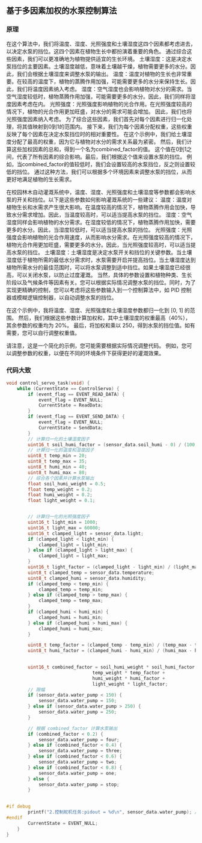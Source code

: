 ## 基于多因素加权的水泵控制算法
### 原理

在这个算法中，我们将温度、湿度、光照强度和土壤湿度这四个因素都考虑进去，以决定水泵的挡位。这四个因素在植物生长中都扮演着重要的角色。
通过综合这些因素，我们可以更准确地为植物提供适宜的生长环境。
土壤湿度：这是决定水泵挡位的主要因素。土壤湿度越低，意味着土壤越干燥，植物需要更多的水分。因此，我们会根据土壤湿度来调整水泵的输出。
温度：温度对植物的生长也非常重要。在较高的温度下，植物的蒸腾作用加强，可能需要更多的水分来保持生长。因此，我们将温度因素纳入考虑。
湿度：空气湿度也会影响植物对水分的需求。当空气湿度较低时，植物蒸腾作用加强，可能需要更多的水分。因此，我们同样将湿度因素考虑在内。
光照强度：光照强度影响植物的光合作用。在光照强度较高的情况下，植物的光合作用更加旺盛，对水分的需求可能会增加。
因此，我们也将光照强度因素纳入考虑。
为了综合这些因素，我们首先对每个因素进行归一化处理，将其值映射到0到1的范围内。
接下来，我们为每个因素分配权重，这些权重反映了每个因素在决定水泵挡位时的相对重要性。
在这个示例中，我们给土壤湿度分配了最高的权重，因为它与植物对水分的需求关系最为紧密。
然后，我们计算这些加权因素的总和，得到一个名为combined_factor的值。
这个值在0到1之间，代表了所有因素的综合影响。最后，我们根据这个值来设置水泵的挡位。
例如，当combined_factor的值较低时，我们会设置较高的水泵挡位，反之则设置较低的挡位。
通过这种方法，我们可以根据多个环境因素来调整水泵的挡位，从而更好地满足植物的生长需求。

在校园林木自动灌溉系统中，温度、湿度、光照强度和土壤湿度等参数都会影响水泵的开关和挡位。以下是这些参数如何影响灌溉系统的一些建议：
温度：温度对植物生长和水需求产生很大影响。在温度较高的情况下，植物蒸腾作用会加快，导致水分需求增加。因此，当温度较高时，可以适当提高水泵的挡位。
湿度：空气湿度同样会影响植物的水分需求。在湿度较低的情况下，植物蒸腾作用加快，需要更多的水分。因此，当湿度较低时，可以适当提高水泵的挡位。
光照强度：光照强度会影响植物的光合作用速度，从而影响水分需求。在光照强度较高的情况下，植物光合作用更加旺盛，需要更多的水分。因此，当光照强度较高时，可以适当提高水泵的挡位。
土壤湿度：土壤湿度是决定水泵开关和挡位的关键参数。当土壤湿度低于植物所需的最低水分需求时，水泵需要开启并提高挡位。当土壤湿度达到植物所需水分的最佳范围时，可以将水泵调整到适中挡位。如果土壤湿度已经很高，可以关闭水泵，以防止过度灌溉。
当然，具体的参数设置和植物种类、生长阶段以及气候条件等因素有关。您可以根据实际情况调整水泵的挡位。同时，为了实现更精确的控制，您可以考虑将这些参数输入到一个控制算法中，如 PID 控制器或模糊逻辑控制器，以自动调整水泵的挡位。

在这个示例中，我将温度、湿度、光照强度和土壤湿度参数都归一化到 [0, 1] 的范围。
然后，我们根据这些参数计算加权和，其中土壤湿度的权重最高（40%），其余参数的权重均为 20%。
最后，将加权和乘以 250，得到水泵的挡位值。如有需要，您可以自行调整权重值。

请注意，这是一个简化的示例，您可能需要根据实际情况调整代码。
例如，您可以调整参数的权重，以便在不同的环境条件下获得更好的灌溉效果。

### 代码大致
```c
void control_servo_task(void) {
    while (CurrentState == ControlServo) {
        if (event_flag == EVENT_READ_DATA) {
            event_flag = EVENT_NULL;
            CurrentState = ReadData;
        }
        if (event_flag == EVENT_SEND_DATA) {
            event_flag = EVENT_NULL;
            CurrentState = SendData;
        }
        // 计算归一化的土壤湿度因子
        uint16_t soil_humi_factor = (sensor_data.soil_humi - 0) / (100 - 0);
        // 计算归一化的温度和湿度因子
        uint8_t temp_min = 20;
        uint8_t temp_max = 35;
        uint8_t humi_min = 40;
        uint8_t humi_max = 80;
        // 综合各个因素并计算水泵输出
        float soil_humi_weight = 0.5;
        float temp_weight = 0.2;
        float humi_weight = 0.2;
        float light_weight = 0.1;


        // 计算归一化的光照强度因子
        uint16_t light_min = 1000;
        uint16_t light_max = 60000;
        uint16_t clamped_light = sensor_data.light;
        if (clamped_light < light_min) {
            clamped_light = light_min;
        } else if (clamped_light > light_max) {
            clamped_light = light_max;
        }
        uint16_t light_factor = (clamped_light - light_min) / (light_max - light_min);
        uint8_t clamped_temp = sensor_data.temperature;
        uint8_t clamped_humi = sensor_data.humidity;
        if (clamped_temp < temp_min) {
            clamped_temp = temp_min;
        } else if (clamped_temp > temp_max) {
            clamped_temp = temp_max;
        }
        if (clamped_humi < humi_min) {
            clamped_humi = humi_min;
        } else if (clamped_humi > humi_max) {
            clamped_humi = humi_max;
        }

        uint8_t temp_factor = (clamped_temp - temp_min) / (temp_max - temp_min);
        uint8_t humi_factor = (clamped_humi - humi_min) / (humi_max - humi_min);

        
        uint16_t combined_factor = soil_humi_weight * soil_humi_factor +
                                temp_weight * temp_factor +
                                humi_weight * humi_factor +
                                light_weight * light_factor;
        // 限幅
        if (sensor_data.water_pump < 150) {
            sensor_data.water_pump = 150;
        } else if (sensor_data.water_pump > 250) {
            sensor_data.water_pump = 250;
        }

        // 根据 combined_factor 计算水泵输出
        if (combined_factor < 0.2) {
            sensor_data.water_pump = four;
        } else if (combined_factor < 0.4) {
            sensor_data.water_pump = three;
        } else if (combined_factor < 0.6) {
            sensor_data.water_pump = two;
        } else if (combined_factor < 0.8) {
            sensor_data.water_pump = one;
        } else {
            sensor_data.water_pump = stop;
        }

        
#if debug
        printf("2.控制舵机任务:pidout = %d\n", sensor_data.water_pump); //log
#endif
        CurrentState = EVENT_NULL;
    }
}
```

